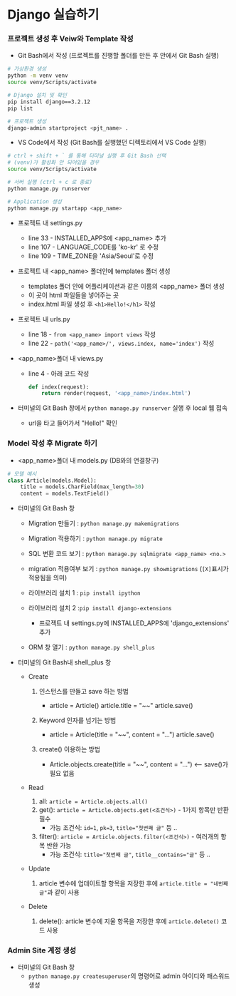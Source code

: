 # Django 실습하기



### 프로젝트 생성 후 Veiw와 Template 작성

- Git Bash에서 작성 (프로젝트를 진행할 폴더를 만든 후 안에서 Git Bash 실행)

```bash
# 가상환경 생성
python -m venv venv
source venv/Scripts/activate

# Django 설치 및 확인
pip install django==3.2.12
pip list

# 프로젝트 생성
django-admin startproject <pjt_name> .
```



- VS Code에서 작성 (Git Bash를 실행했던 디렉토리에서 VS Code 실행)

```bash
# ctrl + shift + ` 를 통해 터미널 실행 후 Git Bash 선택
# (venv)가 활성화 안 되어있을 경우
source venv/Scripts/activate

# 서버 실행 (ctrl + c 로 종료)
python manage.py runserver

# Application 생성
python manage.py startapp <app_name>
```



- 프로젝트 내 settings.py
  - line 33 - INSTALLED_APPS에 <app_name> 추가
  - line 107 - LANGUAGE_CODE를 'ko-kr' 로 수정
  - line 109 - TIME_ZONE을 'Asia/Seoul'로 수정



- 프로젝트 내 <app_name> 폴더안에 templates 폴더 생성
  - templates 폴더 안에 어플리케이션과 같은 이름의 <app_name> 폴더 생성
  - 이 곳이 html 파일들을 넣어주는 곳
  - index.html 파일 생성 후 `<h1>Hello!</h1>` 작성



- 프로젝트 내 urls.py
  - line 18 - `from <app_name> import views` 작성
  - line 22 - `path('<app_name>/', views.index, name='index')` 작성



- <app_name>폴더 내 views.py

  - line 4 - 아래 코드 작성

    ```python
    def index(request):
        return render(request, '<app_name>/index.html')
    ```

    

- 터미널의 Git Bash 창에서 `python manage.py runserver` 실행 후 local 웹 접속
  - url을 타고 들어가서 "Hello!" 확인



### Model 작성 후 Migrate 하기

- <app_name>폴더 내 models.py (DB와의 연결창구)

```python
# 모델 예시
class Article(models.Model):
    title = models.CharField(max_length=30)
    content = models.TextField()
```



- 터미널의 Git Bash 창

  - Migration 만들기 : `python manage.py makemigrations`
  - Migration 적용하기 : `python manage.py migrate`
  - SQL 변환 코드 보기 : `python manage.py sqlmigrate <app_name> <no.>`
  - migration 적용여부 보기 : `python manage.py showmigrations` (`[X]`표시가 적용됨을 의미)
  - 라이브러리 설치 1 : `pip install ipython`

  - 라이브러리 설치 2 :`pip install django-extensions`
    - 프로젝트 내 settings.py에 INSTALLED_APPS에 'django_extensions' 추가
  - ORM 창 열기 : `python manage.py shell_plus`



- 터미널의 Git Bash내 shell_plus 창

  - Create

    1. 인스턴스를 만들고 save 하는 방법
       - article = Article()
         article.title = "~~"
         article.save()
    2. Keyword 인자를 넘기는 방법
         - article = Article(title = "~~", content = "...")
           article.save()

    3. create() 이용하는 방법
       - Article.objects.create(title = "~~", content = "...")     <--  save()가 필요 없음

  - Read

    1. all: `article = Article.objects.all()`
    2. get(): `article = Article.objects.get(<조건식>)` - 1가지 항목만 반환 필수
       - 가능 조건식: `id=1`, `pk=3`, `title="첫번째 글"` 등 ..
    3. filter(): `article = Article.objects.filter(<조건식>)` - 여러개의 항목 반환 가능
       - 가능 조건식: `title="첫번째 글"`, `title__contains="글"` 등 ..

  - Update

    1. article 변수에 업데이트할 항목을 저장한 후에 `article.title = "네번째 글"`과 같이 사용 

  - Delete

    1. delete(): article 변수에 지울 항목을 저장한 후에 `article.delete()` 코드 사용



### Admin Site 계정 생성

- 터미널의 Git Bash 창
  - `python manage.py createsuperuser`의 명령어로 admin 아이디와 패스워드 생성
